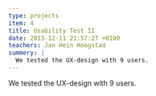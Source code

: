 ```yaml
---
type: projects
item: 4
title: Usability Test II
date: 2013-12-11 21:57:27 +0100
teachers: Jan Hein Hoogstad
summery: | 
  We tested the UX-design with 9 users.
---
```

We tested the UX-design with 9 users.
